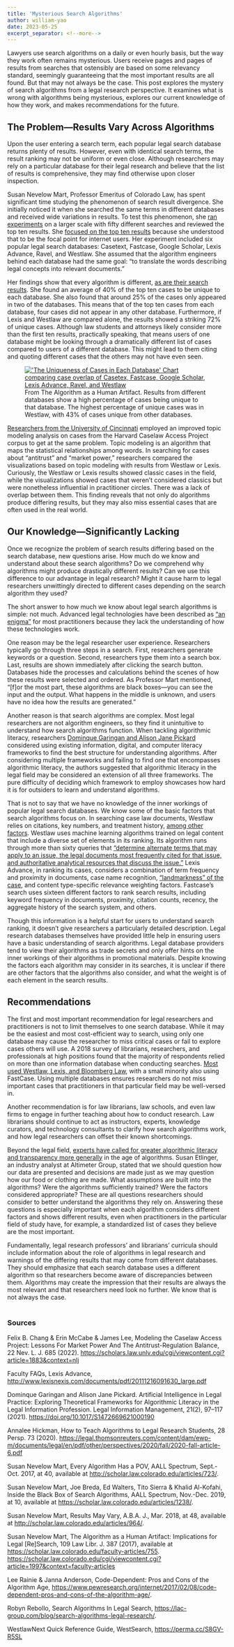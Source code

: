 ```yaml
---
title: 'Mysterious Search Algorithms'
author: william-yao
date: 2023-05-25
excerpt_separator: <!--more-->
---
```

Lawyers use search algorithms on a daily or even hourly basis, but the way they work often remains mysterious. Users receive pages and pages of results from searches that ostensibly are based on some relevancy standard, seemingly guaranteeing that the most important results are all found. But that may not always be the case. This post explores the mystery of search algorithms from a legal research perspective. It examines what is wrong with algorithms being mysterious, explores our current knowledge of how they work, and makes recommendations for the future.

<!--more-->

## The Problem—Results Vary Across Algorithms

Upon the user entering a search term, each popular legal search database returns plenty of results. However, even with identical search terms, the result ranking may not be uniform or even close. Although researchers may rely on a particular database for their legal research and believe that the list of results is comprehensive, they may find otherwise upon closer inspection.
	
Susan Nevelow Mart, Professor Emeritus of Colorado Law, has spent significant time studying the phenomenon of search result divergence. She initially noticed it when she searched the same terms in different databases and received wide variations in results.  To test this phenomenon, she [ran experiments](https://scholar.law.colorado.edu/faculty-articles/964/) on a larger scale with fifty different searches and reviewed the top ten results.  She [focused on the top ten results](https://scholar.law.colorado.edu/faculty-articles/723/) because she understood that to be the focal point for internet users.  Her experiment included six popular legal search databases: Casetext, Fastcase, Google Scholar, Lexis Advance, Ravel, and Westlaw. She assumed that the algorithm engineers behind each database had the same goal: “to translate the words describing legal concepts into relevant documents.”  

Her findings show that every algorithm is different, [as are their search results](https://legal.thomsonreuters.com/content/dam/ewp-m/documents/legal/en/pdf/other/perspectives/2020/fall/2020-fall-article-6.pdf).  She found an average of 40% of the top ten cases to be unique to each database.  She also found that around 25% of the cases only appeared in two of the databases.  This means that of the top ten cases from each database, four cases did not appear in any other database. Furthermore, if Lexis and Westlaw are compared alone, the results showed a striking 72% of unique cases.  Although law students and attorneys likely consider more than the first ten results, practically speaking, that means users of one database might be looking through a dramatically different list of cases compared to users of a different database. This might lead to them citing and quoting different cases that the others may not have even seen.

<figure>
    <a href="https://scholar.law.colorado.edu/faculty-articles/755. https://scholar.law.colorado.edu/cgi/viewcontent.cgi?article=1997&context=faculty-articles">
        <img src="https://lil-blog-media.s3.amazonaws.com/Figure1-M7S.png" alt="'The Uniqueness of Cases in Each Database' Chart comparing case overlap of Casetex, Fastcase, Google Scholar, Lexis Advance, Ravel, and Westlaw"/>
    </a>
    <figcaption>From The Algorithm as a Human Artifact. Results from different databases show a high percentage of cases being unique to that database. The highest percentage of unique cases was in Westlaw, with 43% of cases unique from other databases. </figcaption>
</figure>

[Researchers from the University of Cincinnati](https://scholars.law.unlv.edu/cgi/viewcontent.cgi?article=1883&context=nlj) employed an improved topic modeling analysis on cases from the Harvard Caselaw Access Project corpus to get at the same problem.  Topic modeling is an algorithm that maps the statistical relationships among words. In searching for cases about “antitrust” and “market power,” researchers compared the visualizations based on topic modeling with results from Westlaw or Lexis. Curiously, the Westlaw or Lexis results showed classic cases in the field, while the visualizations showed cases that weren’t considered classics but were nonetheless influential in practitioner circles.  There was a lack of overlap between them. This finding reveals that not only do algorithms produce differing results, but they may also miss essential cases that are often used in the real world.

## Our Knowledge—Significantly Lacking

Once we recognize the problem of search results differing based on the search database, new questions arise. How much do we know and understand about these search algorithms? Do we comprehend why algorithms might produce drastically different results? Can we use this difference to our advantage in legal research? Might it cause harm to legal researchers unwittingly directed to different cases depending on the search algorithm they used?

The short answer to how much we know about legal search algorithms is simple: not much. Advanced legal technologies have been described as [“an enigma”](https://doi.org/10.1017/S1472669621000190) for most practitioners because they lack the understanding of how these technologies work.  

One reason may be the legal researcher user experience. Researchers typically go through three steps in a search. First, researchers generate keywords or a question. Second, researchers type them into a search box. Last, results are shown immediately after clicking the search button. Databases hide the processes and calculations behind the scenes of how these results were selected and ordered. As Professor Mart mentioned, “[f]or the most part, these algorithms are black boxes—you can see the input and the output. What happens in the middle is unknown, and users have no idea how the results are generated.” 

Another reason is that search algorithms are complex. Most legal researchers are not algorithm engineers, so they find it unintuitive to understand how search algorithms function. When tackling algorithmic literacy, researchers [Dominque Garingan and Alison Jane Pickard](https://doi.org/10.1017/S1472669621000190) considered using existing information, digital, and computer literacy frameworks to find the best structure for understanding algorithms.  After considering multiple frameworks and failing to find one that encompasses algorithmic literacy, the authors suggested that algorithmic literacy in the legal field may be considered an extension of all three frameworks.  The pure difficulty of deciding which framework to employ showcases how hard it is for outsiders to learn and understand algorithms.

That is not to say that we have no knowledge of the inner workings of popular legal search databases. We know some of the basic factors that search algorithms focus on. In searching case law documents, Westlaw relies on citations, key numbers, and treatment history, [among other factors](https://scholar.law.colorado.edu/articles/1238).  Westlaw uses machine learning algorithms trained on legal content that include a diverse set of elements in its ranking.  Its algorithm runs through more than sixty queries that [“determine alternate terms that may apply to an issue, the legal documents most frequently cited for that issue, and authoritative analytical resources that discuss the issue.”](https://perma.cc/S8GV-R5SL)  Lexis Advance, in ranking its cases, considers a combination of term frequency and proximity in documents, case name recognition, [“landmarkness” of the case](http://www.lexisnexis.com/documents/pdf/20111216091630_large.pdf),  and content type-specific relevance weighting factors.  Fastcase’s search uses sixteen different factors to rank search results, including keyword frequency in documents, proximity, citation counts, recency, the aggregate history of the search system, and others.

Though this information is a helpful start for users to understand search ranking, it doesn’t give researchers a particularly detailed description. Legal research databases themselves have provided little help in ensuring users have a basic understanding of search algorithms. Legal database providers tend to view their algorithms as trade secrets and only offer hints on the inner workings of their algorithms in promotional materials.  Despite knowing the factors each algorithm may consider in its searches, it is unclear if there are other factors that the algorithms also consider, and what the weight is of each element in the search results.

## Recommendations

The first and most important recommendation for legal researchers and practitioners is not to limit themselves to one search database. While it may be the easiest and most cost-efficient way to search, using only one database may cause the researcher to miss critical cases or fail to explore cases others will use. A 2018 survey of librarians, researchers, and professionals at high positions found that the majority of respondents relied on more than one information database when conducting searches. [Most used Westlaw, Lexis, and Bloomberg Law](https://lac-group.com/blog/search-algorithms-legal-research), with a small minority also using FastCase.  Using multiple databases ensures researchers do not miss important cases that practitioners in that particular field may be well-versed in.

Another recommendation is for law librarians, law schools, and even law firms to engage in further teaching about how to conduct research. Law librarians should continue to act as instructors, experts, knowledge curators, and technology consultants to clarify how search algorithms work, and how legal researchers can offset their known shortcomings. 

Beyond the legal field, [experts have called for greater algorithmic literacy and transparency more generally](https://www.pewresearch.org/internet/2017/02/08/code-dependent-pros-and-cons-of-the-algorithm-age) in the age of algorithms.  Susan Etlinger, an industry analyst at Altimeter Group, stated that we should question how our data are presented and decisions are made just as we may question how our food or clothing are made.  What assumptions are built into the algorithms? Were the algorithms sufficiently trained? Were the factors considered appropriate? These are all questions researchers should consider to better understand the algorithms they rely on. Answering these questions is especially important when each algorithm considers different factors and shows different results, even when practitioners in the particular field of study have, for example, a standardized list of cases they believe are the most important.

Fundamentally, legal research professors’ and librarians’ curricula should include information about the role of algorithms in legal research and warnings of the differing results that may come from different databases. They should emphasize that each search database uses a different algorithm so that researchers become aware of discrepancies between them. Algorithms may create the impression that their results are always the most relevant and that researchers need look no further. We know that is not always the case.
<br><br>
### Sources

Felix B. Chang & Erin McCabe & James Lee, Modeling the Caselaw Access Project: Lessons For Market Power And The Antitrust-Regulation Balance, 22 Nev. L. J. 685 (2022). https://scholars.law.unlv.edu/cgi/viewcontent.cgi?article=1883&context=nlj

Faculty FAQs, Lexis Advance, http://www.lexisnexis.com/documents/pdf/20111216091630_large.pdf

Dominque Garingan and Alison Jane Pickard. Artificial Intelligence in Legal Practice: Exploring Theoretical Frameworks for Algorithmic Literacy in the Legal Information Profession. Legal Information Management, 21(2), 97–117 (2021). https://doi.org/10.1017/S1472669621000190

Annalee Hickman, How to Teach Algorithms to Legal Research Students, 28 Persp. 73 (2020). https://legal.thomsonreuters.com/content/dam/ewp-m/documents/legal/en/pdf/other/perspectives/2020/fall/2020-fall-article-6.pdf

Susan Nevelow Mart, Every Algorithm Has a POV, AALL Spectrum, Sept.-Oct. 2017, at 40, available at http://scholar.law.colorado.edu/articles/723/.

Susan Nevelow Mart, Joe Breda, Ed Walters, Tito Sierra & Khalid Al-Kofahi, Inside the Black Box of Search Algorithms, AALL Spectrum, Nov.-Dec. 2019, at 10, available at https://scholar.law.colorado.edu/articles/1238/. 

Susan Nevelow Mart, Results May Vary, A.B.A. J., Mar. 2018, at 48, available at http://scholar.law.colorado.edu/articles/964/.

Susan Nevelow Mart, The Algorithm as a Human Artifact: Implications for Legal [Re]Search, 109 Law Libr. J. 387 (2017), available at https://scholar.law.colorado.edu/faculty-articles/755. https://scholar.law.colorado.edu/cgi/viewcontent.cgi?article=1997&context=faculty-articles

Lee Rainie & Janna Anderson, Code-Dependent: Pros and Cons of the Algorithm Age, https://www.pewresearch.org/internet/2017/02/08/code-dependent-pros-and-cons-of-the-algorithm-age/.

Robyn Rebollo, Search Algorithms In Legal Search, https://lac-group.com/blog/search-algorithms-legal-research/.

WestlawNext Quick Reference Guide, WestSearch, https://perma.cc/S8GV-R5SL